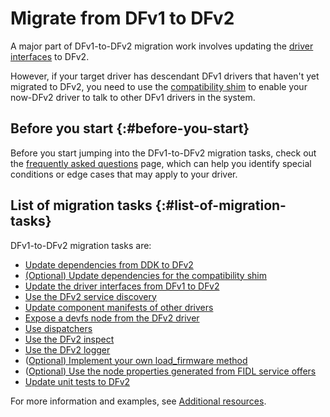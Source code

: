 # Migrate from DFv1 to DFv2

A major part of DFv1-to-DFv2 migration work involves updating the
[driver interfaces][driver-interfaces] to DFv2.

However, if your target driver has descendant DFv1 drivers that haven't yet
migrated to DFv2, you need to use the [compatibility shim][compat-shim] to
enable your now-DFv2 driver to talk to other DFv1 drivers in the system.

## Before you start {:#before-you-start}

Before you start jumping into the DFv1-to-DFv2 migration tasks, check out
the [frequently asked questions][faq] page, which can help you identify special
conditions or edge cases that may apply to your driver.

## List of migration tasks {:#list-of-migration-tasks}

DFv1-to-DFv2 migration tasks are:

- [Update dependencies from DDK to DFv2][update-dependencies]
- [(Optional) Update dependencies for the compatibility shim][update-dep-for-compat-shim]
- [Update the driver interfaces from DFv1 to DFv2][update-driver-interfaces]
- [Use the DFv2 service discovery][use-service-discovery]
- [Update component manifests of other drivers][update-component-manifests]
- [Expose a devfs node from the DFv2 driver][expose-devfs]
- [Use dispatchers][use-dispatchers]
- [Use the DFv2 inspect][use-dfv2-inspect]
- [Use the DFv2 logger][use-dfv2-logger]
- ([Optional) Implement your own load_firmware method][implement-firmware]
- ([Optional) Use the node properties generated from FIDL service offers][use-node-properties]
- [Update unit tests to DFv2][update-unit-tests]

For more information and examples, see
[Additional resources][additional-resources].

<!-- Reference links -->

[faq]: /docs/development/drivers/migration/migrate-from-banjo-to-fidl/faq.md
[driver-interfaces]: update-driver-interfaces-to-dfv2.md#update-the-driver-interfaces-from-dfv1-to-dfv2
[compat-shim]: update-driver-interfaces-to-dfv2.md#update-dependencies-for-the-compatibility-shim
[update-dependencies]: update-driver-interfaces-to-dfv2.md#update-dependencies-from-ddk-to-dfv2
[update-dep-for-compat-shim]: update-driver-interfaces-to-dfv2.md#update-dependencies-for-the-compatibility-shim
[update-driver-interfaces]: update-driver-interfaces-to-dfv2.md#update-the-driver-interfaces-from-dfv1-to-dfv2
[use-service-discovery]: update-driver-interfaces-to-dfv2.md#use-the-dfv2-service-discovery
[update-component-manifests]: update-driver-interfaces-to-dfv2.md#update-component-manifests-of-other-drivers
[expose-devfs]: update-driver-interfaces-to-dfv2.md#expose-a-devfs-node-from-the-dfv2-driver
[use-dispatchers]: update-driver-interfaces-to-dfv2.md#use-dispatchers
[use-dfv2-inspect]: update-driver-interfaces-to-dfv2.md#use-the-dfv2-inspect
[use-dfv2-logger]: update-driver-interfaces-to-dfv2.md#use-the-dfv2-logger
[implement-firmware]: update-driver-interfaces-to-dfv2.md#implement-your-own-load-firmware-method
[use-node-properties]: update-driver-interfaces-to-dfv2.md#use-the-node-properties-generated-from-fidl-service-offers
[update-unit-tests]: update-driver-interfaces-to-dfv2.md#update-unit-tests-to-dfv2
[additional-resources]: update-driver-interfaces-to-dfv2.md#additional-resources
